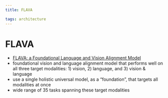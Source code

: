 ```yaml
---
title: FLAVA

tags: architecture 
---
```


# FLAVA
- [FLAVA: a Foundational Language and Vision Alignment Model](https://arxiv.org/abs/2112.04482)
- foundational vision and language alignment model that performs well on all three target modalities: 1) vision, 2) language, and 3) vision & language
- use a single holistic universal model, as a “foundation”, that targets all modalities at once
- wide range of 35 tasks spanning these target modalities














